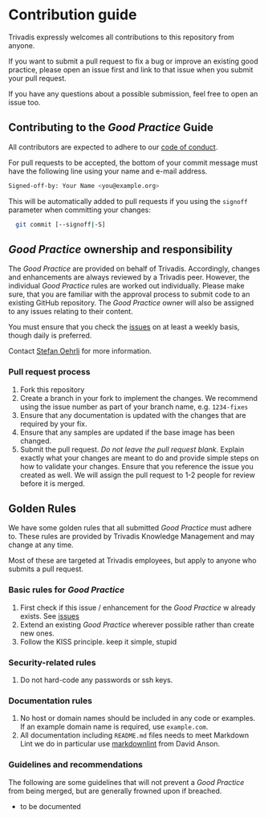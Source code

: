 # Contribution guide
<!-- markdownlint-disable MD013 -->
Trivadis expressly welcomes all contributions to this repository from anyone.

If you want to submit a pull request to fix a bug or improve an existing good
practice, please open an issue first and link to that issue when you submit your
pull request.

If you have any questions about a possible submission, feel free to open an issue too.

## Contributing to the *Good Practice* Guide

All contributors are expected to adhere to our [code of conduct](CODE_OF_CONDUCT.md).

For pull requests to be accepted, the bottom of your commit message must have
the following line using your name and e-mail address.

```bash
Signed-off-by: Your Name <you@example.org>
```

This will be automatically added to pull requests if you using the `signoff`
parameter when committing your changes:

```bash
  git commit [--signoff|-S]
```

## *Good Practice* ownership and responsibility

The *Good Practice* are provided on behalf of Trivadis. Accordingly, changes and
enhancements are always reviewed by a Trivadis peer. However, the individual
*Good Practice* rules are worked out individually. Please make sure, that you
are familiar with the approval process to submit code to an existing GitHub
repository. The *Good Practice* owner will also be assigned to any issues
relating to their content.

You must ensure that you check the [issues](https://github.com/Trivadis/good-practice-template/issues)
on at least a weekly basis, though daily is preferred.

Contact [Stefan Oehrli](https://github.com/oehrlis) for more information.

### Pull request process

1. Fork this repository
1. Create a branch in your fork to implement the changes. We recommend using
the issue number as part of your branch name, e.g. `1234-fixes`
1. Ensure that any documentation is updated with the changes that are required
by your fix.
1. Ensure that any samples are updated if the base image has been changed.
1. Submit the pull request. *Do not leave the pull request blank*. Explain exactly
what your changes are meant to do and provide simple steps on how to validate
your changes. Ensure that you reference the issue you created as well.
We will assign the pull request to 1-2 people for review before it is merged.

## Golden Rules

We have some golden rules that all submitted *Good Practice* must adhere to.
These rules are provided by Trivadis Knowledge Management and may change at any time.

Most of these are targeted at Trivadis employees, but apply to anyone who submits
a pull request.

### Basic rules for *Good Practice*

1. First check if this issue / enhancement for the *Good Practice* w already exists. See [issues](https://github.com/Trivadis/good-practice-template/issues)
2. Extend an existing *Good Practice* wherever possible rather than create new ones.
3. Follow the KISS principle. keep it simple, stupid

### Security-related rules

1. Do not hard-code any passwords or ssh keys.

### Documentation rules

1. No host or domain names should be included in any code or examples.
   If an example domain name is required, use `example.com`.
2. All documentation including `README.md` files needs to meet Markdown Lint we do in particular use [markdownlint](https://github.com/DavidAnson/markdownlinthttps://github.com/DavidAnson/markdownlint) from David Anson.

### Guidelines and recommendations

The following are some guidelines that will not prevent a *Good Practice* from being
merged, but are generally frowned upon if breached.

- to be documented
